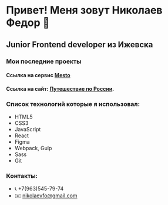 # Привет! Меня зовут Николаев Федор 👋
## Junior Frontend developer из Ижевска
### Мои последние проекты

#### Ссылка на сервис [Mesto](https://nikolaev.student.nomoredomains.club)
#### Ссылка на сайт: [Путешествие по России](https://nikolaevfo.github.io/russian-travel/index.html).

### Список технологий которые я использовал:
- HTML5
- CSS3
- JavaScript
- React
- Figma
- Webpack, Gulp
- Sass
- Git

### Контакты:
- 📞 +7(963)545-79-74
- ✉️ nikolaevfo@gmail.com

<!--
**nikolaevfo/nikolaevfo** is a ✨ _special_ ✨ repository because its `README.md` (this file) appears on your GitHub profile.

Here are some ideas to get you started:

- 🔭 I’m currently working on ...
- 🌱 I’m currently learning ...
- 👯 I’m looking to collaborate on ...
- 🤔 I’m looking for help with ...
- 💬 Ask me about ...
- 📫 How to reach me: ...
- 😄 Pronouns: ...
- ⚡ Fun fact: ...
-->
